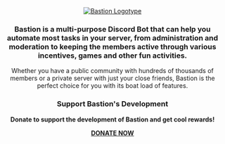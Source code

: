 <div align="center">
  <picture>
    <source media="(prefers-color-scheme: dark)" srcset="https://bastion.traction.one/images/branding-logotype-light.png">
    <source media="(prefers-color-scheme: light)" srcset="https://bastion.traction.one/images/branding-logotype-dark.png">
    <a title="Bastion" href="https://bastion.traction.one">
      <img alt="Bastion Logotype" src="https://bastion.traction.one/images/branding-logotype-light.png">
    </a>
  </picture>
</div>


<div align="center">

  ### Bastion is a multi-purpose Discord Bot that can help you automate most tasks in your server, from administration and moderation to keeping the members active through various incentives, games and other fun activities.
  
  Whether you have a public community with hundreds of thousands of members or a private server with just your close friends, Bastion is the perfect choice for you with its boat load of features.

</div>


<div align="center">

  ### Support Bastion's Development
  **Donate to support the development of Bastion and get cool rewards!**

  [**DONATE NOW**](https://bastion.traction.one/donate "Support the development of The Bastion Bot Project")
  
</div>
